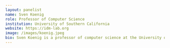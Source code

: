 ```yaml
---
layout: panelist
name: Sven Koenig
role: Professor of Computer Science
institution: University of Southern California
website: https://idm-lab.org
image: /images/koenig.jpeg
bio: Sven Koenig is a professor of computer science at the University of Southern California and was also a program director at the National Science Foundation (NSF). Most of his research centers around techniques for decision making (planning and learning) that enable single situated agents (such as robots or decision-support systems) and teams of agents to act intelligently in their environments and exhibit goal-directed behavior in real-time, even if they have only incomplete knowledge of their environment, imperfect abilities to manipulate it, limited or noisy perception or insufficient reasoning speed. Sven is proud of his students, who have won many awards. Additional information about him can be found on his webpages: idm-lab.org. 
---
```

